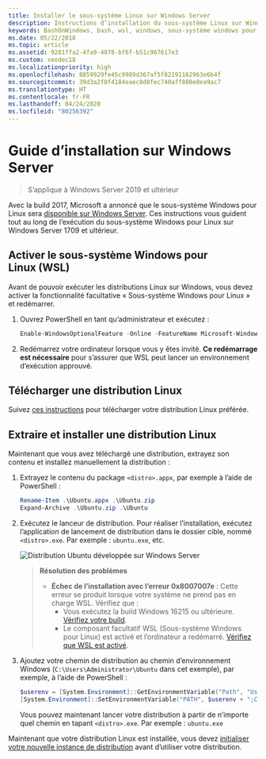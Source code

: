 ```yaml
---
title: Installer le sous-système Linux sur Windows Server
description: Instructions d’installation du sous-système Linux sur Windows Server.
keywords: BashOnWindows, bash, wsl, windows, sous-système windows pour linux, sous-système windows, ubuntu, windows server
ms.date: 05/22/2018
ms.topic: article
ms.assetid: 9281ffa2-4fa9-4078-bf6f-b51c967617e3
ms.custom: seodec18
ms.localizationpriority: high
ms.openlocfilehash: 8859929fe45c9989d367af5f82191162963e6b4f
ms.sourcegitcommit: 39d3a2f0f4184eaec8d8fec740aff800e8ea9ac7
ms.translationtype: HT
ms.contentlocale: fr-FR
ms.lasthandoff: 04/24/2020
ms.locfileid: "80256392"
---
```

# <a name="windows-server-installation-guide"></a>Guide d’installation sur Windows Server

> S’applique à Windows Server 2019 et ultérieur

Avec la build 2017, Microsoft a annoncé que le sous-système Windows pour Linux sera [disponible sur Windows Server](https://blogs.technet.microsoft.com/hybridcloud/2017/05/10/windows-server-for-developers-news-from-microsoft-build-2017/).  Ces instructions vous guident tout au long de l’exécution du sous-système Windows pour Linux sur Windows Server 1709 et ultérieur.

## <a name="enable-the-windows-subsystem-for-linux-wsl"></a>Activer le sous-système Windows pour Linux (WSL)

Avant de pouvoir exécuter les distributions Linux sur Windows, vous devez activer la fonctionnalité facultative « Sous-système Windows pour Linux » et redémarrer.

1. Ouvrez PowerShell en tant qu’administrateur et exécutez :
    ```powershell
    Enable-WindowsOptionalFeature -Online -FeatureName Microsoft-Windows-Subsystem-Linux
    ```

2. Redémarrez votre ordinateur lorsque vous y êtes invité. **Ce redémarrage est nécessaire** pour s’assurer que WSL peut lancer un environnement d’exécution approuvé.

## <a name="download-a-linux-distro"></a>Télécharger une distribution Linux

Suivez [ces instructions](install-manual.md) pour télécharger votre distribution Linux préférée.

## <a name="extract-and-install-a-linux-distro"></a>Extraire et installer une distribution Linux
Maintenant que vous avez téléchargé une distribution, extrayez son contenu et installez manuellement la distribution :

1. Extrayez le contenu du package `<distro>.appx`, par exemple à l’aide de PowerShell :

    ```powershell
    Rename-Item .\Ubuntu.appx .\Ubuntu.zip
    Expand-Archive .\Ubuntu.zip .\Ubuntu
    ```

2. Exécutez le lanceur de distribution. Pour réaliser l’installation, exécutez l’application de lancement de distribution dans le dossier cible, nommé `<distro>.exe`. Par exemple : `ubuntu.exe`, etc.

    ![Distribution Ubuntu développée sur Windows Server](media/server-appx-expand.png)

    > **Résolution des problèmes**
    > * **Échec de l’installation avec l’erreur 0x8007007e** : Cette erreur se produit lorsque votre système ne prend pas en charge WSL. Vérifiez que :
    >   * Vous exécutez la build Windows 16215 ou ultérieure. [Vérifiez votre build](troubleshooting.md#check-your-build-number).
    >   * Le composant facultatif WSL (Sous-système Windows pour Linux) est activé et l’ordinateur a redémarré.  [Vérifiez que WSL est activé](troubleshooting.md#confirm-wsl-is-enabled).
    
3. Ajoutez votre chemin de distribution au chemin d’environnement Windows (`C:\Users\Administrator\Ubuntu` dans cet exemple), par exemple, à l’aide de PowerShell :
        
    ```powershell
    $userenv = [System.Environment]::GetEnvironmentVariable("Path", "User")
    [System.Environment]::SetEnvironmentVariable("PATH", $userenv + ";C:\Users\Administrator\Ubuntu", "User")
    ```
    Vous pouvez maintenant lancer votre distribution à partir de n’importe quel chemin en tapant `<distro>.exe`. Par exemple : `ubuntu.exe`

Maintenant que votre distribution Linux est installée, vous devez [initialiser votre nouvelle instance de distribution](initialize-distro.md) avant d’utiliser votre distribution.
